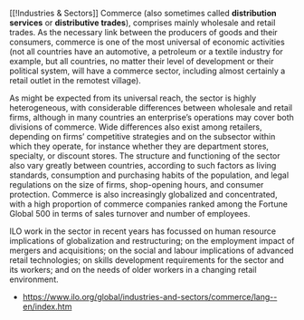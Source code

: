 [[!Industries & Sectors]]
Commerce (also sometimes called **distribution services** or **distributive trades**), comprises mainly wholesale and retail trades. As the necessary link between the producers of goods and their consumers, commerce is one of the most universal of economic activities (not all countries have an automotive, a petroleum or a textile industry for example, but all countries, no matter their level of development or their political system, will have a commerce sector, including almost certainly a retail outlet in the remotest village).  
  
As might be expected from its universal reach, the sector is highly heterogeneous, with considerable differences between wholesale and retail firms, although in many countries an enterprise’s operations may cover both divisions of commerce. Wide differences also exist among retailers, depending on firms’ competitive strategies and on the subsector within which they operate, for instance whether they are department stores, specialty, or discount stores. The structure and functioning of the sector also vary greatly between countries, according to such factors as living standards, consumption and purchasing habits of the population, and legal regulations on the size of firms, shop-opening hours, and consumer protection. Commerce is also increasingly globalized and concentrated, with a high proportion of commerce companies ranked among the Fortune Global 500 in terms of sales turnover and number of employees.  
  
ILO work in the sector in recent years has focussed on human resource implications of globalization and restructuring; on the employment impact of mergers and acquisitions; on the social and labour implications of advanced retail technologies; on skills development requirements for the sector and its workers; and on the needs of older workers in a changing retail environment.

- https://www.ilo.org/global/industries-and-sectors/commerce/lang--en/index.htm